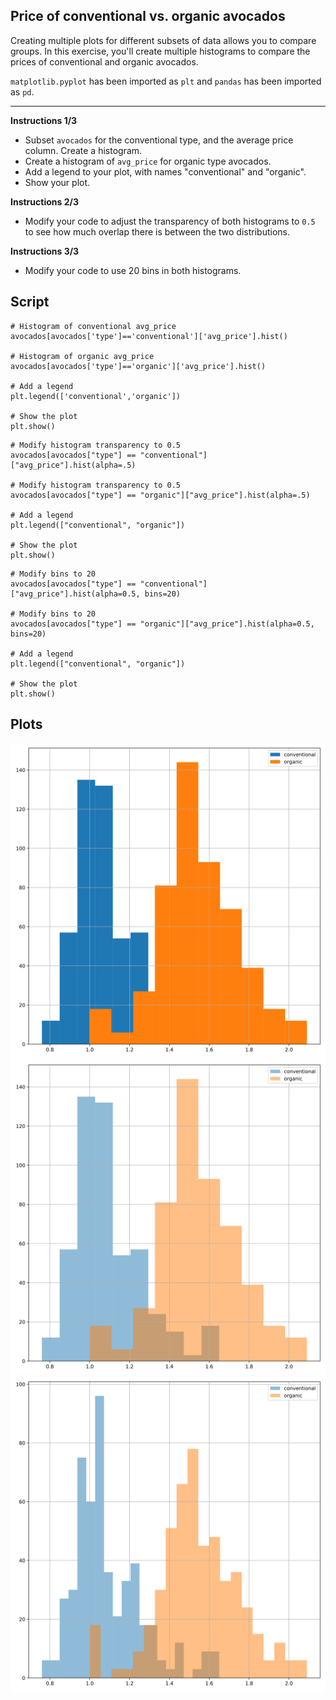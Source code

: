 ## Price of conventional vs. organic avocados

Creating multiple plots for different subsets of data allows you to compare groups. In this exercise, you'll create multiple histograms to compare the prices of conventional and organic avocados.

`matplotlib.pyplot` has been imported as `plt` and `pandas` has been imported as `pd`.

<hr>

**Instructions 1/3**
* Subset `avocados` for the conventional type, and the average price column. Create a histogram.
* Create a histogram of `avg_price` for organic type avocados.
* Add a legend to your plot, with names "conventional" and "organic".
* Show your plot.

**Instructions 2/3**
* Modify your code to adjust the transparency of both histograms to `0.5` to see how much overlap there is between the two distributions.

**Instructions 3/3**
* Modify your code to use 20 bins in both histograms.

## Script
```
# Histogram of conventional avg_price
avocados[avocados['type']=='conventional']['avg_price'].hist()

# Histogram of organic avg_price
avocados[avocados['type']=='organic']['avg_price'].hist()

# Add a legend
plt.legend(['conventional','organic'])

# Show the plot
plt.show()
```
```
# Modify histogram transparency to 0.5
avocados[avocados["type"] == "conventional"]["avg_price"].hist(alpha=.5)

# Modify histogram transparency to 0.5
avocados[avocados["type"] == "organic"]["avg_price"].hist(alpha=.5)

# Add a legend
plt.legend(["conventional", "organic"])

# Show the plot
plt.show()
```
```
# Modify bins to 20
avocados[avocados["type"] == "conventional"]["avg_price"].hist(alpha=0.5, bins=20)

# Modify bins to 20
avocados[avocados["type"] == "organic"]["avg_price"].hist(alpha=0.5, bins=20)

# Add a legend
plt.legend(["conventional", "organic"])

# Show the plot
plt.show()
```

## Plots
![img](index.svg)
![img](index2.svg)
![img](index3.svg)